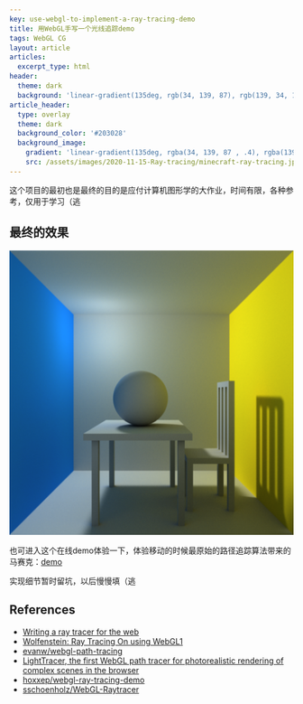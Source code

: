 ```yaml
---
key: use-webgl-to-implement-a-ray-tracing-demo
title: 用WebGL手写一个光线追踪demo
tags: WebGL CG
layout: article
articles:
  excerpt_type: html
header:
  theme: dark
  background: 'linear-gradient(135deg, rgb(34, 139, 87), rgb(139, 34, 139))'
article_header:
  type: overlay
  theme: dark
  background_color: '#203028'
  background_image:
    gradient: 'linear-gradient(135deg, rgba(34, 139, 87 , .4), rgba(139, 34, 139, .4))'
    src: /assets/images/2020-11-15-Ray-tracing/minecraft-ray-tracing.jpg
---
```


这个项目的最初也是最终的目的是应付计算机图形学的大作业，时间有限，各种参考，仅用于学习（逃
<!--more-->
## 最终的效果

![demo](/assets/images/2020-11-15-Ray-tracing/webgl_demo.png)

也可进入这个在线demo体验一下，体验移动的时候最原始的路径追踪算法带来的马赛克：[demo](/assets/html/ray-tracing-demo.html)

实现细节暂时留坑，以后慢慢填（逃

## References

* [Writing a ray tracer for the web](https://oktomus.com/posts/2020/ray-tracer-with-webgl-compute/)
* [Wolfenstein: Ray Tracing On using WebGL1](https://reindernijhoff.net/2019/03/wolfenstein-raytracing-on-using-webgl1/)
* [evanw/webgl-path-tracing](https://github.com/evanw/webgl-path-tracing)
* [LightTracer, the first WebGL path tracer for photorealistic rendering of complex scenes in the browser](http://raytracey.blogspot.com/2019/06/lighttracer-first-webgl-path-tracer-for.html)
* [hoxxep/webgl-ray-tracing-demo](https://github.com/hoxxep/webgl-ray-tracing-demo)
* [sschoenholz/WebGL-Raytracer](https://github.com/sschoenholz/WebGL-Raytracer)
